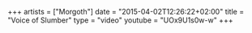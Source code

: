 +++
artists = ["Morgoth"]
date = "2015-04-02T12:26:22+02:00"
title = "Voice of Slumber"
type = "video"
youtube = "UOx9U1s0w-w"
+++

